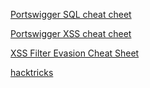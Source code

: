 [Portswigger SQL cheat cheet](https://portswigger.net/web-security/sql-injection/cheat-sheet)

[Portswigger XSS cheat cheet](https://portswigger.net/web-security/cross-site-scripting/cheat-sheet)

[XSS Filter Evasion Cheat Sheet](https://cheatsheetseries.owasp.org/cheatsheets/XSS_Filter_Evasion_Cheat_Sheet.html)

[hacktricks](https://book.hacktricks.xyz/)

